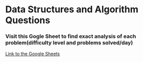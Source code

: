 ﻿# Data Structures and Algorithm Questions
 
 ### Visit this Gogle Sheet to find exact analysis of each problem(difficulty level and problems solved/day)
<a href = 'https://docs.google.com/spreadsheets/d/1N7aZuIsUi7jkTUzTy6MtR27tQmQN69bzwZkElYyWxh0/edit?usp=sharing'>Link to the Google Sheets</a>
